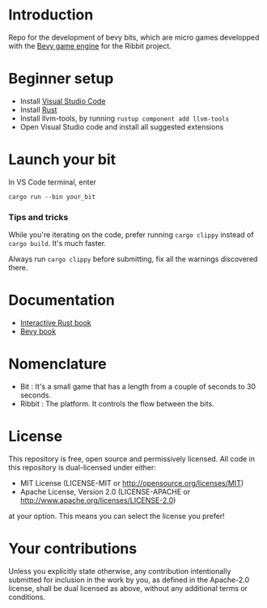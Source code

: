 # Introduction
Repo for the development of bevy bits, which are micro games developped with the [Bevy game engine](https://bevyengine.org/) for the Ribbit project.

# Beginner setup
- Install [Visual Studio Code](https://code.visualstudio.com/download)
- Install [Rust](https://www.rust-lang.org/tools/install)
- Install llvm-tools, by running ```rustup component add llvm-tools```
- Open Visual Studio code and install all suggested extensions

# Launch your bit
In VS Code terminal, enter 

```batch
cargo run --bin your_bit
```

### Tips and tricks
While you're iterating on the code, prefer running ```cargo clippy``` instead of ```cargo build```. It's much faster.

Always run ```cargo clippy``` before submitting, fix all the warnings discovered there.

# Documentation
- [Interactive Rust book](https://rust-book.cs.brown.edu/)
- [Bevy book](https://bevy-cheatbook.github.io/tutorial.html)

# Nomenclature
- Bit : It's a small game that has a length from a couple of seconds to 30 seconds.
- Ribbit : The platform. It controls the flow between the bits.

# License
This repository is free, open source and permissively licensed. All code in this repository is dual-licensed under either:

 - MIT License (LICENSE-MIT or http://opensource.org/licenses/MIT)
 - Apache License, Version 2.0 (LICENSE-APACHE or http://www.apache.org/licenses/LICENSE-2.0)

at your option. This means you can select the license you prefer!

# Your contributions
Unless you explicitly state otherwise, any contribution intentionally submitted for inclusion in the work by you, as defined in the Apache-2.0 license, shall be dual licensed as above, without any additional terms or conditions.
